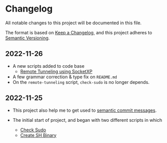 
# Changelog

All notable changes to this project will be documented in this file.

The format is based on [Keep a Changelog](https://keepachangelog.com/en/1.0.0/), and this project adheres to [Semantic Versioning](https://semver.org/spec/v2.0.0.html).

## 2022-11-26

- A new scripts added to code base
  - [Remote Tunneling using SocketXP](README.md#remote-tunneling)
- A few grammar correction & type fix on `README.md`
- On the `remote-tunneling` script, `check-sudo` is no longer depends.

## 2022-11-25

- This project also help me to get used to [semantic commit messages](https://gist.github.com/joshbuchea/6f47e86d2510bce28f8e7f42ae84c716).

- The initial start of project, and began with two different scripts in which

  - [Check Sudo](README.md#check-sudo)
  - [Create SH Binary](README.md#create-sh-binary)
